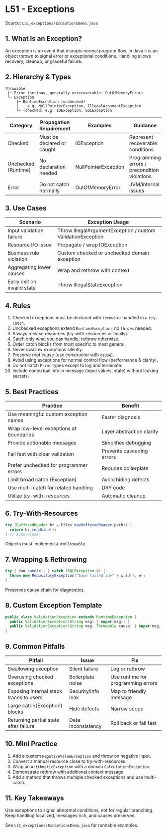 # L51 - Exceptions

Source: `L51_exceptions/ExceptionsDemo.java`

## 1. What Is an Exception?
An exception is an event that disrupts normal program flow. In Java it is an object thrown to signal error or exceptional conditions. Handling allows recovery, cleanup, or graceful failure.

## 2. Hierarchy & Types
```
Throwable
 ├─ Error (serious, generally unrecoverable: OutOfMemoryError)
 └─ Exception
     ├─ RuntimeException (unchecked)
     │    e.g. NullPointerException, IllegalArgumentException
     └─ (checked) e.g. IOException, SQLException
```
| Category | Propagation Requirement | Examples | Guidance |
|----------|------------------------|----------|----------|
| Checked | Must be declared or caught | IOException | Represent recoverable conditions |
| Unchecked (Runtime) | No declaration needed | NullPointerException | Programming errors / precondition violations |
| Error | Do not catch normally | OutOfMemoryError | JVM/internal issues |

## 3. Use Cases
| Scenario | Exception Usage |
|----------|-----------------|
| Input validation failure | Throw IllegalArgumentException / custom ValidationException |
| Resource I/O issue | Propagate / wrap IOException |
| Business rule violation | Custom checked or unchecked domain exception |
| Aggregating lower causes | Wrap and rethrow with context |
| Early exit on invalid state | Throw IllegalStateException |

## 4. Rules
1. Checked exceptions must be declared with `throws` or handled in a `try-catch`.  
2. Unchecked exceptions extend `RuntimeException`; no `throws` needed.  
3. Always release resources (try-with-resources or finally).  
4. Catch only what you can handle; rethrow otherwise.  
5. Order catch blocks from most specific to most general.  
6. Never swallow exceptions silently.  
7. Preserve root cause (use constructor with `cause`).  
8. Avoid using exceptions for normal control flow (performance & clarity).  
9. Do not catch `Error` types except to log and terminate.  
10. Include contextual info in message (input values, state) without leaking secrets.  

## 5. Best Practices
| Practice | Benefit |
|----------|---------|
| Use meaningful custom exception names | Faster diagnosis |
| Wrap low-level exceptions at boundaries | Layer abstraction clarity |
| Provide actionable messages | Simplifies debugging |
| Fail fast with clear validation | Prevents cascading errors |
| Prefer unchecked for programmer errors | Reduces boilerplate |
| Limit broad catch (Exception) | Avoid hiding defects |
| Use multi-catch for related handling | DRY code |
| Utilize try-with-resources | Automatic cleanup |

## 6. Try-With-Resources
```java
try (BufferedReader br = Files.newBufferedReader(path)) {
  return br.readLine();
} // auto-close
```
Objects must implement `AutoCloseable`.

## 7. Wrapping & Rethrowing
```java
try { dao.save(x); } catch (SQLException e) {
  throw new RepositoryException("Save failed id=" + x.id(), e);
}
```
Preserves cause chain for diagnostics.

## 8. Custom Exception Template
```java
public class ValidationException extends RuntimeException {
  public ValidationException(String msg) { super(msg); }
  public ValidationException(String msg, Throwable cause) { super(msg, cause); }
}
```

## 9. Common Pitfalls
| Pitfall | Issue | Fix |
|---------|-------|-----|
| Swallowing exception | Silent failure | Log or rethrow |
| Overusing checked exceptions | Boilerplate noise | Use runtime for programming errors |
| Exposing internal stack traces to users | Security/info leak | Map to friendly message |
| Large catch(Exception) blocks | Hide defects | Narrow scope |
| Returning partial state after failure | Data inconsistency | Roll back or fail fast |

## 10. Mini Practice
1. Add a custom `NegativeValueException` and throw on negative input.  
2. Convert a manual resource close to try-with-resources.  
3. Wrap an `ArithmeticException` with a domain `CalculationException`.  
4. Demonstrate rethrow with additional context message.  
5. Add a method that throws multiple checked exceptions and use multi-catch.  

## 11. Key Takeaways
Use exceptions to signal abnormal conditions, not for regular branching. Keep handling localized, messages rich, and causes preserved.

See `L51_exceptions/ExceptionsDemo.java` for runnable examples.
